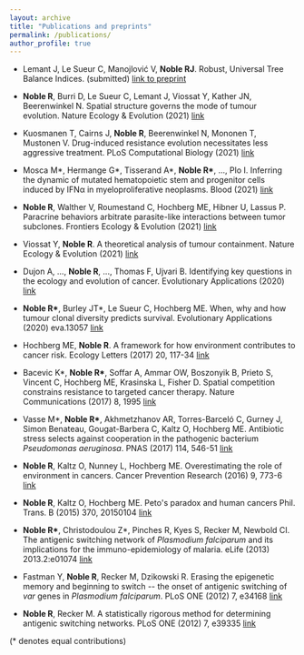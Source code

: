 ```yaml
---
layout: archive
title: "Publications and preprints"
permalink: /publications/
author_profile: true
---
```


* Lemant J, Le Sueur C, Manojlović V, **Noble RJ**.
Robust, Universal Tree Balance Indices.
(submitted) [link to preprint](https://www.biorxiv.org/content/10.1101/2021.08.25.457695v2)

* **Noble R**, Burri D, Le Sueur C, Lemant J, Viossat Y, Kather JN, Beerenwinkel N.
Spatial structure governs the mode of tumour evolution.
Nature Ecology &amp; Evolution (2021) [link](https://www.nature.com/articles/s41559-021-01615-9)

* Kuosmanen T, Cairns J, **Noble R**, Beerenwinkel N, Mononen T, Mustonen V.
Drug-induced resistance evolution necessitates less aggressive treatment.
PLoS Computational Biology (2021) [link](https://journals.plos.org/ploscompbiol/article?id=10.1371/journal.pcbi.1009418)

* Mosca M\*, Hermange G\*, Tisserand A\*, **Noble R\***, ..., Plo I.
Inferring the dynamic of mutated hematopoietic stem and progenitor cells induced by IFNα in myeloproliferative neoplasms.
Blood (2021) [link](https://doi.org/10.1182/blood.2021010986)

* **Noble R**, Walther V, Roumestand C, Hochberg ME, Hibner U, Lassus P.
Paracrine behaviors arbitrate parasite-like interactions between tumor subclones.
Frontiers Ecology &amp; Evolution (2021) [link](https://doi.org/10.3389/fevo.2021.675638)

* Viossat Y, **Noble R**.
A theoretical analysis of tumour containment.
Nature Ecology &amp; Evolution (2021) [link](https://doi.org/10.1038/s41559-021-01428-w)

* Dujon A, ..., **Noble R**, ..., Thomas F, Ujvari B.
Identifying key questions in the ecology and evolution of cancer.
Evolutionary Applications (2020) [link](https://onlinelibrary.wiley.com/doi/abs/10.1111/eva.13190)

* **Noble R\***, Burley JT\*, Le Sueur C, Hochberg ME.
When, why and how tumour clonal diversity predicts survival.
Evolutionary Applications (2020) eva.13057 [link](https://doi.org/10.1111/eva.13057)

* Hochberg ME, **Noble R**.
A framework for how environment contributes to cancer risk.
Ecology Letters (2017) 20, 117-34 [link](https://onlinelibrary.wiley.com/doi/full/10.1111/ele.12726)

*	Bacevic K\*, **Noble R\***, Soffar A, Ammar OW, Boszonyik B, Prieto S, Vincent C, Hochberg ME, Krasinska L, Fisher D.
Spatial competition constrains resistance to targeted cancer therapy.
Nature Communications (2017) 8, 1995 [link](https://www.nature.com/articles/s41467-017-01516-1)

* Vasse M\*, **Noble R\***, Akhmetzhanov AR, Torres-Barceló C, Gurney J, Simon Benateau, Gougat-Barbera C, Kaltz O, Hochberg ME.
Antibiotic stress selects against cooperation in the pathogenic bacterium *Pseudomonas aeruginosa*.
PNAS (2017) 114, 546-51 [link](https://www.pnas.org/content/114/3/546)

* **Noble R**, Kaltz O, Nunney L, Hochberg ME.
Overestimating the role of environment in cancers.
Cancer Prevention Research (2016) 9, 773-6 [link](https://cancerpreventionresearch.aacrjournals.org/content/9/10/773)

* **Noble R**, Kaltz O, Hochberg ME.
Peto's paradox and human cancers
Phil. Trans. B (2015) 370, 20150104 [link](https://royalsocietypublishing.org/doi/10.1098/rstb.2015.0104)

* **Noble R\***, Christodoulou Z\*, Pinches R, Kyes S, Recker M, Newbold CI.
The antigenic switching network of *Plasmodium falciparum* and its implications for the immuno-epidemiology of malaria.
eLife (2013) 2013.2:e01074 [link](https://elifesciences.org/articles/01074)

* Fastman Y, **Noble R**, Recker M, Dzikowski R.
Erasing the epigenetic memory and beginning to switch -- the onset of antigenic switching of *var* genes in *Plasmodium falciparum*.
PLoS ONE (2012) 7, e34168 [link](https://journals.plos.org/plosone/article?id=10.1371/journal.pone.0034168)

* **Noble R**, Recker M.
A statistically rigorous method for determining antigenic switching networks.
PLoS ONE (2012) 7, e39335 [link](https://journals.plos.org/plosone/article?id=10.1371/journal.pone.0039335)

(* denotes equal contributions)


